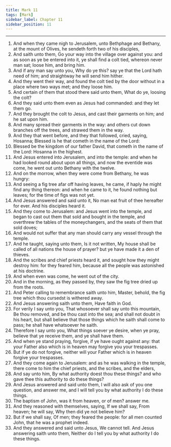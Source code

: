 ```yaml
---
title: Mark 11
tags: [Mark]
sidebar_label: Chapter 11
sidebar_position: 11
---
```


---
1. And when they came nigh to Jerusalem, unto Bethphage and Bethany, at the mount of Olives, he sendeth forth two of his disciples,
2. And saith unto them, Go your way into the village over against you: and as soon as ye be entered into it, ye shall find a colt tied, whereon never man sat; loose him, and bring him.
3. And if any man say unto you, Why do ye this? say ye that the Lord hath need of him; and straightway he will send him hither.
4. And they went their way, and found the colt tied by the door without in a place where two ways met; and they loose him.
5. And certain of them that stood there said unto them, What do ye, loosing the colt?
6. And they said unto them even as Jesus had commanded: and they let them go.
7. And they brought the colt to Jesus, and cast their garments on him; and he sat upon him.
8. And many spread their garments in the way: and others cut down branches off the trees, and strawed them in the way.
9. And they that went before, and they that followed, cried, saying, Hosanna; Blessed is he that cometh in the name of the Lord:
10. Blessed be the kingdom of our father David, that cometh in the name of the Lord: Hosanna in the highest.
11. And Jesus entered into Jerusalem, and into the temple: and when he had looked round about upon all things, and now the eventide was come, he went out unto Bethany with the twelve.
12. And on the morrow, when they were come from Bethany, he was hungry:
13. And seeing a fig tree afar off having leaves, he came, if haply he might find any thing thereon: and when he came to it, he found nothing but leaves; for the time of figs was not yet.
14. And Jesus answered and said unto it, No man eat fruit of thee hereafter for ever. And his disciples heard it.
15. And they come to Jerusalem: and Jesus went into the temple, and began to cast out them that sold and bought in the temple, and overthrew the tables of the moneychangers, and the seats of them that sold doves;
16. And would not suffer that any man should carry any vessel through the temple.
17. And he taught, saying unto them, Is it not written, My house shall be called of all nations the house of prayer? but ye have made it a den of thieves.
18. And the scribes and chief priests heard it, and sought how they might destroy him: for they feared him, because all the people was astonished at his doctrine.
19. And when even was come, he went out of the city.
20. And in the morning, as they passed by, they saw the fig tree dried up from the roots.
21. And Peter calling to remembrance saith unto him, Master, behold, the fig tree which thou cursedst is withered away.
22. And Jesus answering saith unto them, Have faith in God.
23. For verily I say unto you, That whosoever shall say unto this mountain, Be thou removed, and be thou cast into the sea; and shall not doubt in his heart, but shall believe that those things which he saith shall come to pass; he shall have whatsoever he saith.
24. Therefore I say unto you, What things soever ye desire, when ye pray, believe that ye receive them, and ye shall have them.
25. And when ye stand praying, forgive, if ye have ought against any: that your Father also which is in heaven may forgive you your trespasses.
26. But if ye do not forgive, neither will your Father which is in heaven forgive your trespasses.
27. And they come again to Jerusalem: and as he was walking in the temple, there come to him the chief priests, and the scribes, and the elders,
28. And say unto him, By what authority doest thou these things? and who gave thee this authority to do these things?
29. And Jesus answered and said unto them, I will also ask of you one question, and answer me, and I will tell you by what authority I do these things.
30. The baptism of John, was it from heaven, or of men? answer me.
31. And they reasoned with themselves, saying, If we shall say, From heaven; he will say, Why then did ye not believe him?
32. But if we shall say, Of men; they feared the people: for all men counted John, that he was a prophet indeed.
33. And they answered and said unto Jesus, We cannot tell. And Jesus answering saith unto them, Neither do I tell you by what authority I do these things.